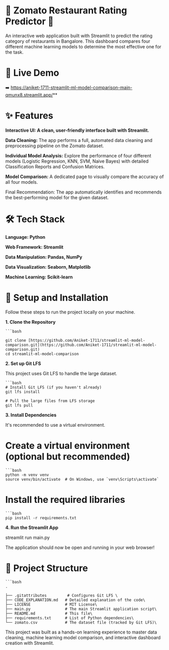 # 🍔 Zomato Restaurant Rating Predictor 🍔
An interactive web application built with Streamlit to predict the rating category of restaurants in Bangalore. This dashboard compares four different machine learning models to determine the most effective one for the task.



# 🚀 Live Demo
➡️ https://aniket-1711-streamlit-ml-model-comparison-main-qmunx8.streamlit.app/**


# ✨ Features
**Interactive UI: A clean, user-friendly interface built with Streamlit.**

**Data Cleaning:** The app performs a full, automated data cleaning and preprocessing pipeline on the Zomato dataset.

**Individual Model Analysis:** Explore the performance of four different models (Logistic Regression, KNN, SVM, Naive Bayes) with detailed Classification Reports and Confusion Matrices.

**Model Comparison:** A dedicated page to visually compare the accuracy of all four models.

Final Recommendation: The app automatically identifies and recommends the best-performing model for the given dataset.



# 🛠️  Tech Stack
**Language: Python**

**Web Framework: Streamlit**

**Data Manipulation: Pandas, NumPy**

**Data Visualization: Seaborn, Matplotlib**

**Machine Learning: Scikit-learn**


# 🔧 Setup and Installation
Follow these steps to run the project locally on your machine.

**1. Clone the Repository**

    ```bash

    git clone [https://github.com/Aniket-1711/streamlit-ml-model-comparison.git](https://github.com/Aniket-1711/streamlit-ml-model-comparison.git)
    cd streamlit-ml-model-comparison


**2. Set up Git LFS**

This project uses Git LFS to handle the large dataset.

    ```bash
    # Install Git LFS (if you haven't already)
    git lfs install

    # Pull the large files from LFS storage
    git lfs pull

**3. Install Dependencies**

It's recommended to use a virtual environment.

# Create a virtual environment (optional but recommended)
    ```bash
    python -m venv venv
    source venv/bin/activate  # On Windows, use `venv\Scripts\activate`

# Install the required libraries
    ```bash
    pip install -r requirements.txt

**4. Run the Streamlit App**

streamlit run main.py

The application should now be open and running in your web browser!

# 📂 Project Structure
    ```bash
    .

    ├── .gitattributes         # Configures Git LFS \
    ├── CODE_EXPLANATION.md   # Detailed explanation of the code\
    ├── LICENSE               # MIT License\
    ├── main.py               # The main Streamlit application script\
    ├── README.md             # This file\
    ├── requirements.txt      # List of Python dependencies\
    └── zomato.csv            # The dataset file (tracked by Git LFS)\

This project was built as a hands-on learning experience to master data cleaning, machine learning model comparison, and interactive dashboard creation with Streamlit.
